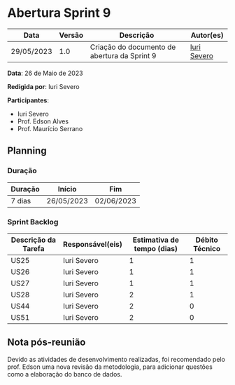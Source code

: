 # Abertura Sprint 9

|  **Data**  | **Versão** | **Descrição** | **Autor(es)** |
| ---------- | ---------- | ------------- | ------------- |
| 29/05/2023 |  1.0   | Criação do documento de abertura da Sprint 9 | [Iuri Severo](https://github.com/iurisevero) |

**Data**: 26 de Maio de 2023

**Redigida por**: Iuri Severo

**Participantes**: 
* Iuri Severo
* Prof. Edson Alves
* Prof. Maurício Serrano

## Planning

### Duração

| Duração |   Início   |     Fim    |
| ------- | ---------- | ---------- |
| 7 dias  | 26/05/2023 | 02/06/2023 |

### Sprint Backlog

| Descrição da Tarefa | Responsável(eis) | Estimativa de tempo (dias) | Débito Técnico |
| ------------------- | ---------------- | -------------------------- | -------------- |
| US25 | Iuri Severo | 1 | 1 |
| US26 | Iuri Severo | 1 | 1 |
| US27 | Iuri Severo | 1 | 1 |
| US28 | Iuri Severo | 2 | 1 |
| US44 | Iuri Severo | 2 | 0 |
| US51 | Iuri Severo | 2 | 0 |

## Nota pós-reunião

Devido as atividades de desenvolvimento realizadas, foi recomendado pelo prof. Edson uma nova revisão da metodologia, para adicionar questões como a elaboração do banco de dados.
